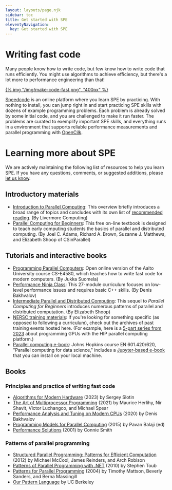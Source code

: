 ```yaml
---
layout: layouts/page.njk
sidebar: toc
title: Get started with SPE
eleventyNavigation:
  key: Get started with SPE
---
```


# Writing fast code

Many people know how to write code, but few know how to write code that runs efficiently. You might use algorithms to achieve efficiency, but there's a lot more to performance engineering than that!

[{% img "/img/make-code-fast.png", "400px" %}](https://speedcode.org)

[Speedcode](https://speedcode.org) is an online platform where you learn SPE by practicing. With nothing to install, you can jump right in and start practicing SPE skills with dozens of example programming problems. Each problem is already solved by some initial code, and you are challenged to make it run faster. The problems are curated to exemplify important SPE skills, and everything runs in a environment that supports reliable performance measurements and parallel programming with [OpenCilk](https://opencilk.org).

# Learning more about SPE

We are actively maintaining the following list of resources to help you learn SPE. If you have any questions, comments, or suggested additions, please [let us know](/get_involved/contact/).

## Introductory materials
* [Introduction to Parallel Computing](https://hpc.llnl.gov/documentation/tutorials/introduction-parallel-computing-tutorial): This overview briefly introduces a broad range of topics and concludes with its own list of [recommended reading](https://hpc.llnl.gov/documentation/tutorials/introduction-parallel-computing-tutorial##References). (By Livermore Computing)
* [Parallel Computing for Beginners](https://www.learnpdc.org/PDCBeginners/): This free on-line textbook is designed to teach early computing students the basics of parallel and distributed computing. (By Joel C. Adams, Richard A. Brown, Suzanne J. Matthews, and Elizabeth Shoop of CSinParallel)

## Tutorials and interactive books

* [Programming Parallel Computers](https://ppc.cs.aalto.fi/): Open online version of the Aalto University course CS-E4580, which teaches how to write fast code for modern computers. (By Jukka Suomela)
* [Performance Ninja Class](https://github.com/dendibakh/perf-ninja): This 27-module curriculum focuses on low-level performance issues and requires basic C++ skills. (By Denis Bakhvalov)
* [Intermediate Parallel and Distributed Computing](https://www.learnpdc.org/IntermediatePDC/): This sequel to *Parallel Computing for Beginners* introduces numerous patterns of parallel and distributed computation. (By Elizabeth Shoop)
* [NERSC training materials](https://www.nersc.gov/users/training/): If you're looking for something specific (as opposed to following a curriculum), check out the archives of past training events hosted here. (For example, here is a [5-part series from 2023](https://www.nersc.gov/users/training/past-training-events/2023/hip-training-series-aug-oct-2023/) about programming GPUs with the HIP parallel computing platform.)
* [Parallel computing e-book](http://parallel.cs.jhu.edu/index.html): Johns Hopkins course EN 601.420/620, "Parallel computing for data science," includes a [Jupyter-based e-book](https://github.com/randalburns/pcds.2023) that you can install on your local machine.

## Books

### Principles and practice of writing fast code

* [Algorithms for Modern Hardware](https://en.algorithmica.org/hpc/) (2023) by Sergey Slotin
* [The Art of Multiprocessor Programming](https://www.amazon.com/Art-Multiprocessor-Programming-Maurice-Herlihy/dp/0124159508/) (2021) by Maurice Herlihy, Nir Shavit, Victor Luchangco, and Michael Spear
* [Performance Analysis and Tuning on Modern CPUs](https://book.easyperf.net/perf_book) (2020) by Denis Bakhvalov
* [Programming Models for Parallel Computing](https://mitpress.mit.edu/9780262528818/programming-models-for-parallel-computing/) (2015) by Pavan Balaji (ed)
* [Performance Solutions](http://www.perfeng.com/classic-site/psbook.htm) (2001) by Connie Smith 

### Patterns of parallel programming

* [Structured Parallel Programming: Patterns for Efficient Computation](https://www.amazon.com/Structured-Parallel-Programming-Efficient-Computation/dp/0124159931) (2012) by Michael McCool, James Reinders, and Arch Robison
* [Patterns of Parallel Programming with .NET](https://download.microsoft.com/download/3/4/D/34D13993-2132-4E04-AE48-53D3150057BD/Patterns_of_Parallel_Programming_CSharp.pdf) (2010) by Stephen Toub
* [Patterns for Parallel Programming](https://www.amazon.com/Patterns-Parallel-Programming-Software-ebook/dp/B001UG3IQQ) (2004) by Timothy Mattson, Beverly Sanders, and Berna Massingill
* [Our Pattern Language](https://patterns.eecs.berkeley.edu/) by UC Berkeley
